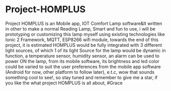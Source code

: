 # Project-HOMPLUS
Project HOMPLUS is an  Mobile app, IOT Comfort Lamp software&lt written in other to make a normal Reading Lamp, Smart and fun to use, i will be prototyping or customizing this lamp myself using existing technologies like Ionic 2 Framework, MQTT, ESP8266 wifi module, towards the end of this project, it is estimated HOMPLUS would be fully integrated with 3 different light sources, of which 1 of its light Source for the lamp would be dynamic in function,  a temperature sensor, humidity sensor, an alarm can be used to power ON the lamp, from its mobile software, its brightness and led color could be varied to suit the user preferences from the mobile app software (Android for now, other platform to follow later), e.t.c, wow that sounds something cool to see!, so stay tuned and remember to give me a star, if you like the what project HOMPLUS is all about, #Grace
